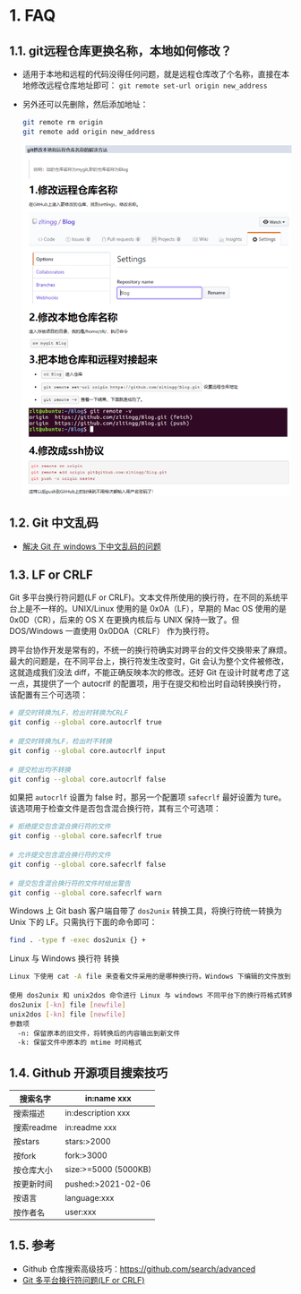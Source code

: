 
# 1. FAQ

## 1.1. git远程仓库更换名称，本地如何修改？

- 适用于本地和远程的代码没得任何问题，就是远程仓库改了个名称，直接在本地修改远程仓库地址即可： `git remote set-url origin new_address`

- 另外还可以先删除，然后添加地址：
  
  ```bash
  git remote rm origin
  git remote add origin new_address
  ```
  
  <img src="./figure/修改远程仓库名.png">

## 1.2. Git 中文乱码

- [解决 Git 在 windows 下中文乱码的问题](https://gist.github.com/nightire/5069597)

## 1.3. LF or CRLF

Git 多平台换行符问题(LF or CRLF)。文本文件所使用的换行符，在不同的系统平台上是不一样的。UNIX/Linux 使用的是 0x0A（LF），早期的 Mac OS 使用的是 0x0D（CR），后来的 OS X 在更换内核后与 UNIX 保持一致了。但 DOS/Windows 一直使用 0x0D0A（CRLF） 作为换行符。

跨平台协作开发是常有的，不统一的换行符确实对跨平台的文件交换带来了麻烦。最大的问题是，在不同平台上，换行符发生改变时，Git 会认为整个文件被修改，这就造成我们没法 diff，不能正确反映本次的修改。还好 Git 在设计时就考虑了这一点，其提供了一个 autocrlf 的配置项，用于在提交和检出时自动转换换行符，该配置有三个可选项：

```bash
# 提交时转换为LF，检出时转换为CRLF
git config --global core.autocrlf true

# 提交时转换为LF，检出时不转换
git config --global core.autocrlf input

# 提交检出均不转换
git config --global core.autocrlf false
```

如果把 `autocrlf` 设置为 false 时，那另一个配置项 `safecrlf` 最好设置为 ture。该选项用于检查文件是否包含混合换行符，其有三个可选项：

```bash
# 拒绝提交包含混合换行符的文件
git config --global core.safecrlf true

# 允许提交包含混合换行符的文件
git config --global core.safecrlf false

# 提交包含混合换行符的文件时给出警告
git config --global core.safecrlf warn
```

Windows 上 Git bash 客户端自带了 `dos2unix` 转换工具，将换行符统一转换为 Unix 下的 LF。只需执行下面的命令即可：

```bash
find . -type f -exec dos2unix {} +
```

Linux 与 Windows 换行符 转换

```bash
Linux 下使用 cat -A file 来查看文件采用的是哪种换行符。Windows 下编辑的文件放到 Linux 下打开，发现每行结尾是 ^M$，表示 CRLF；而 Linux 下的文件每行结尾是 $，表示 LF。

使用 dos2unix 和 unix2dos 命令进行 Linux 与 windows 不同平台下的换行符格式转换。
dos2unix [-kn] file [newfile]
unix2dos [-kn] file [newfile]
参数项
  -n: 保留原本的旧文件，将转换后的内容输出到新文件
  -k: 保留文件中原本的 mtime 时间格式
```

## 1.4. Github 开源项目搜索技巧

| 搜索名字     | in:name xxx           |
| -------- | --------------------- |
| 搜索描述     | in:description xxx    |
| 搜索readme | in:readme xxx         |
| 按stars   | stars:>2000           |
| 按fork    | fork:>3000            |
| 按仓库大小    | size:>=5000  (5000KB) |
| 按更新时间    | pushed:>2021-02-06    |
| 按语言      | language:xxx          |
| 按作者名     | user:xxx              |

## 1.5. 参考
- Github 仓库搜索高级技巧：https://github.com/search/advanced
- [Git 多平台换行符问题(LF or CRLF)](https://sampwood.github.io/2019/01/07/git%E5%A4%9A%E5%B9%B3%E5%8F%B0%E6%8D%A2%E8%A1%8C%E7%AC%A6%E9%97%AE%E9%A2%98-LF-CRLF/)